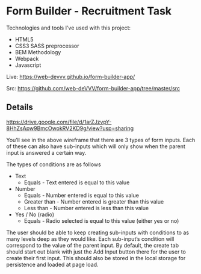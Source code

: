 # Form Builder - Recruitment Task

Technologies and tools I've used with this project:

  - HTML5
  - CSS3 SASS preprocessor
  - BEM Methodology
  - Webpack
  - Javascript

  Live: https://web-devvv.github.io/form-builder-app/

  Src: https://github.com/web-deVVV/form-builder-app/tree/master/src

## Details

https://drive.google.com/file/d/1arZJzvpY-8HhZsApw9BmcOwokRV2KD9g/view?usp=sharing

You’ll see in the above wireframe that there are 3 types of form inputs. Each of these can also have sub-inputs which will only show when the parent input is answered a certain way. 

The types of conditions are as follows
- Text
	- Equals - Text entered is equal to this value
- Number
	- Equals - Number entered is equal to this value
	- Greater than - Number entered is greater than this value
	- Less than - Number entered is less than this value
- Yes / No (radio)
	- Equals - Radio selected is equal to this value (either yes or no)

The user should be able to keep creating sub-inputs with conditions to as many levels deep as they would like. Each sub-input’s condition will correspond to the value of the parent input. By default, the create tab should start out blank with just the Add Input button there for the user to create their first input. This should also be stored in the local storage for persistence and loaded at page load.